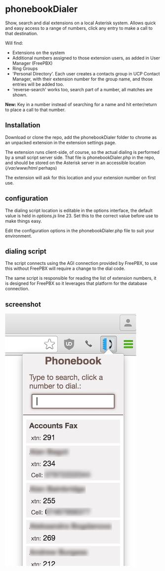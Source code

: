 # phonebookDialer

Show, search and dial extensions on a local Asterisk system.
Allows quick and easy access to a range of numbers, click any entry to make a call to that destination.

Will find:
* Extensions on the system
* Additional numbers assigned to those extension users, as added in User Manager (FreePBX)
* Ring Groups
* 'Personal Directory'. Each user creates a contacts group in UCP Contact Manager, with their extension number for the group name, and those entries will be added too.
* 'reverse-search' works too, search part of a number, all matches are shown.

**New:** Key in a number instead of searching for a name and hit enter/return to place a call to that number.

## Installation

Download or clone the repo, add the phonebookDialer folder to chrome as an unpacked extension in the extension settings page.

The extension runs client-side, of course, so the actual dialing is performed by a small script server side. That file is phonebookDialer.php in the repo, and should be stored on the Asterisk server in an accessible location (*/var/www/html* perhaps)

The extension will ask for this location and your extension number on first use.

## configuration

The dialing script location is editable in the options interface, the default value is held in *options.js* line 23. Set this to the correct value before use to make things easy.

Edit the configuration options in the phonebookDialer.php file to suit your environment.


## dialing script

The script connects using the AGI connection provided by FreePBX, to use this without FreePBX will require a change to the dial code.

The same script is responsible for reading the list of extension numbers, it is designed for FreePBX so it leverages that platform for the database connection.

## screenshot

![screenshot](screenshot.jpg "screenshot")

